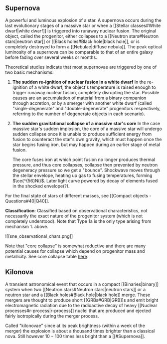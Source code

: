 ## Supernova
A powerful and luminous explosion of a star. A supernova occurs during the last evolutionary stages of a massive star or when a [[Stellar classes#White dwarf|white dwarf]] is triggered into runaway nuclear fusion. The original object, called the progenitor, either collapses to a [[Neutron stars#Neutron stars|neutron star]] or [[Black holes#Black hole|black hole]], or is completely destroyed to form a [[Nebulae|diffuse nebula]]. The peak optical luminosity of a supernova can be comparable to that of an entire galaxy before fading over several weeks or months. 

Theoretical studies indicate that most supernovae are triggered by one of two basic mechanisms: 
1. **The sudden re-ignition of nuclear fusion in a white dwarf** 
   In the re-ignition of a white dwarf, the object's temperature is raised enough to trigger runaway nuclear fusion, completely disrupting the star. Possible causes are an accumulation of material from a binary companion through accretion, or by a smerger with another white dwarf (called "single-degenerate" and "double-degenerate" progenitors respectively, referring to the number of degenerate objects in each scenario).
2. **The sudden gravitational collapse of a massive star's core**
   In the case massive star's sudden implosion, the core of a massive star will undergo sudden collapse once it is unable to produce sufficient energy from fusion to counteract the star's own gravity, which must happen once the star begins fusing iron, but may happen during an earlier stage of metal fusion.
   
   The core fuses iron at which point fusion no longer produces thermal pressure, and thus core collapses, collapse then prevented by neutron degeneracy pressure so we get a "bounce". Shockwave moves through the stellar envelope, heating up gas to fusing temperatures, forming $\ce{^{56}Ni}$. Later light curve powered by decay of elements fused in the shocked envelope(?). 

For the final state of stars of different masses, see [[Compact objects - Questions#40|Q40]].

**Classification**:
Classified based on observational characteristics, not necessarily the exact nature of the progenitor system (which is not completely understood). Note that Type 1a is the only type arising from mechanism 1. above.

![[sne_observational_chars.png]]

Note that "core collapse" is somewhat reductive and there are many potential causes for collapse which depend on progenitor mass and metallicity. See core collapse table [here](https://en.wikipedia.org/wiki/Supernova).


## Kilonova
A transient astronomical event that occurs in a compact [[Binaries|binary]] system when two [[Neutron stars#Neutron stars|neutron stars]] or a neutron star and a [[Black holes#Black hole|black hole]] merge. These mergers are thought to produce short [[GRBs#GRB|GRB]]s and emit bright electromagnetic radiation due to the radioactive decay of heavy [[Nuclear processes#r-process|r-process]] nuclei that are produced and ejected fairly isotropically during the merger process.

Called "kilonovae" since at its peak brightness (within a week of the merger) the explosion is about a thousand times brighter than a classical nova. Still however $10-100$ times less bright than a [[#Supernova]].
